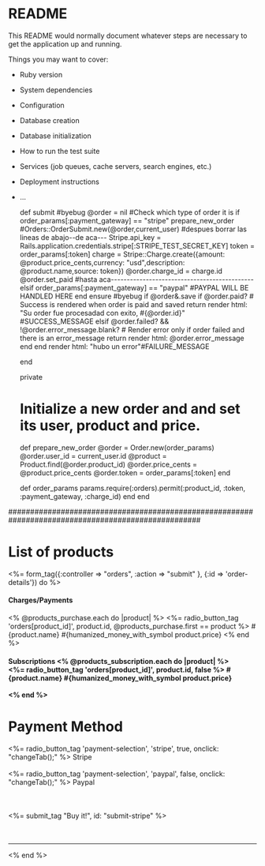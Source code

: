 # README

This README would normally document whatever steps are necessary to get the
application up and running.

Things you may want to cover:

* Ruby version

* System dependencies

* Configuration

* Database creation

* Database initialization

* How to run the test suite

* Services (job queues, cache servers, search engines, etc.)

* Deployment instructions

* ...


  def submit
    #byebug
    @order = nil
    #Check which type of order it is
    if order_params[:payment_gateway] == "stripe"
      prepare_new_order
      #Orders::OrderSubmit.new(@order,current_user)
      #despues borrar las lineas de abajo--de aca---
      Stripe.api_key = Rails.application.credentials.stripe[:STRIPE_TEST_SECRET_KEY]
      token = order_params[:token]
      charge = Stripe::Charge.create({amount: @product.price_cents,currency: "usd",description: @product.name,source: token})
      @order.charge_id = charge.id
      @order.set_paid
      #hasta aca---------------------------------------------
    elsif order_params[:payment_gateway] == "paypal"
      #PAYPAL WILL BE HANDLED HERE
    end
  ensure
    #byebug
    if @order&.save
      if @order.paid?
        # Success is rendered when order is paid and saved
        return render html: "Su order fue procesadad con exito, #{@order.id}" #SUCCESS_MESSAGE
      elsif @order.failed? && !@order.error_message.blank?
        # Render error only if order failed and there is an error_message
        return render html: @order.error_message
      end
    end
    render html: "hubo un error"#FAILURE_MESSAGE
    
  end

  private
  # Initialize a new order and and set its user, product and price.
  def prepare_new_order
    @order = Order.new(order_params)
    @order.user_id = current_user.id
    @product = Product.find(@order.product_id)
    @order.price_cents = @product.price_cents
    @order.token = order_params[:token]
  end

  def order_params
    params.require(:orders).permit(:product_id, :token, :payment_gateway, :charge_id)
  end
end


####################################################################################################
<div>
  <h1>List of products</h1>
  <%= form_tag({:controller => "orders", :action => "submit" }, {:id => 'order-details'}) do %>
    <input id="order-type" name="orders[payment_gateway]" type="hidden" value="stripe">
    <div class="form_row">
      <h4>Charges/Payments</h4>
      <% @products_purchase.each do |product| %>
        <%= radio_button_tag 'orders[product_id]', product.id, @products_purchase.first == product %>
        <span id="radioButtonName<%= product.id %>">#{product.name}</span>
        <span data-price="<%= product.price_cents %>" id="radioButtonPrice<%= product.id %>">#{humanized_money_with_symbol product.price}</span>
      <% end %>
    </div>
    <h4>Subscriptions
      <% @products_subscription.each do |product| %>
        <div>
          <%= radio_button_tag 'orders[product_id]', product.id, false %>
          <span id="radioButtonName<%= product.id %>">#{product.name}</span>
          <span data-price="<%= product.price_cents %>" id="radioButtonPrice<%= product.id %>">#{humanized_money_with_symbol product.price}</span>
        </div>
        <br/>
      <% end %>
    </h4>
    <h1>Payment Method</h1>
    <div class="form_row">
      <div><%= radio_button_tag 'payment-selection', 'stripe', true, onclick: "changeTab();" %>
           <span>Stripe</span>
      </div><br/>
      <div><%= radio_button_tag 'payment-selection', 'paypal', false, onclick: "changeTab();" %>
           <span>Paypal</span>
      </div>
    </div>
    <br/>
    <div class="paymentSelectionTab active" id="tab-stripe">
      <div id="card-element"></div>
      <div id="card-errors" role="alert"></div>
      <br/>
      <br/>
      <%= submit_tag "Buy it!", id: "submit-stripe" %>
    </div>
    <div class="paymentSelectionTab" id="tab-paypal">
      <div id="submit-paypal"></div>
    </div>
    <br/>
    <br/>
    <hr/>
  
  <% end %>
</div>
